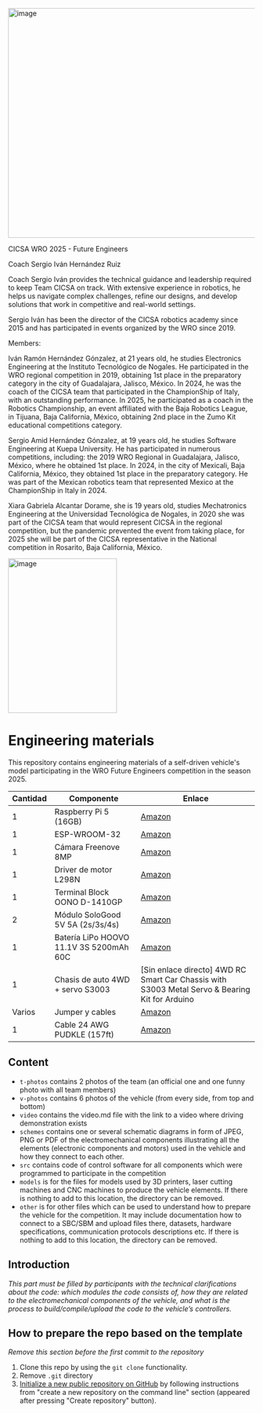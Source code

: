 


<img width="842" height="468" alt="image" src="https://github.com/user-attachments/assets/f008d91d-e2a0-4c5f-97a4-c56cfcc7fe91" />



CICSA WRO 2025 - Future Engineers

Coach Sergio Iván Hernández Ruiz

Coach Sergio Iván provides the technical guidance and leadership required to keep Team CICSA on track. With extensive experience in robotics, he helps us navigate complex challenges, refine our designs, and develop solutions that work in competitive and real-world settings.

Sergio Iván has been the director of the CICSA robotics academy since 2015 and has participated in events organized by the WRO since 2019.

Members:

Iván Ramón Hernández Gónzalez, at 21 years old, he studies Electronics Engineering at the Instituto Tecnológico de Nogales. He participated in the WRO regional competition in 2019, obtaining 1st place in the preparatory category in the city of Guadalajara, Jalisco, México. In 2024, he was the coach of the CICSA team that participated in the ChampionShip of Italy, with an outstanding performance. In 2025, he participated as a coach in the Robotics Championship, an event affiliated with the Baja Robotics League, in Tijuana, Baja California, México, obtaining 2nd place in the Zumo Kit educational competitions category.

Sergio Amid Hernández Gónzalez, at 19 years old, he studies Software Engineering at Kuepa University. He has participated in numerous competitions, including: the 2019 WRO Regional in Guadalajara, Jalisco, México, where he obtained 1st place. In 2024, in the city of Mexicali, Baja California, México, they obtained 1st place in the preparatory category. He was part of the Mexican robotics team that represented Mexico at the ChampionShip in Italy in 2024.

Xiara Gabriela Alcantar Dorame, she is 19 years old, studies Mechatronics Engineering at the Universidad Tecnológica de Nogales, in 2020 she was part of the CICSA team that would represent CICSA in the regional competition, but the pandemic prevented the event from taking place, for 2025 she will be part of the CICSA representative in the National competition in Rosarito, Baja California, México.

<img width="222" height="315" alt="image" src="https://github.com/user-attachments/assets/0967d148-6391-4b47-a9ea-2ec88d4f37e1" />


Engineering materials
====

This repository contains engineering materials of a self-driven vehicle's model participating in the WRO Future Engineers competition in the season 2025.

| Cantidad | Componente                       | Enlace                                                                                                                                                                                                                     |
|----------|----------------------------------|----------------------------------------------------------------------------------------------------------------------------------------------------------------------------------------------------------------------------|
| 1        | Raspberry Pi 5 (16GB)            | [Amazon](https://www.amazon.com/dp/B0CJQV8KNZ)                                                                                                                                                                              |
| 1        | ESP-WROOM-32                     | [Amazon](https://www.amazon.com/dp/B086MHSH5T)                                                                                                                                                                              |
| 1        | Cámara Freenove 8MP              | [Amazon](https://www.amazon.com/dp/B0BW7TYJX2)                                                                                                                                                                              |
| 1        | Driver de motor L298N            | [Amazon](https://www.amazon.com/dp/B07BJ6B19Y)                                                                                                                                                                              |
| 1        | Terminal Block OONO D-1410GP     | [Amazon](https://www.amazon.com/dp/B09VTF52C2)                                                                                                                                                                              |
| 2        | Módulo SoloGood 5V 5A (2s/3s/4s) | [Amazon](https://www.amazon.com/dp/B08J7RSJZM)                                                                                                                                                                              |
| 1        | Batería LiPo HOOVO 11.1V 3S 5200mAh 60C | [Amazon](https://www.amazon.com/dp/B07T6N7R8Y)                                                                                                                                                                          |
| 1        | Chasis de auto 4WD + servo S3003 | [Sin enlace directo] 4WD RC Smart Car Chassis with S3003 Metal Servo & Bearing Kit for Arduino                                                                                                                             |
| Varios   | Jumper y cables                  | [Amazon](https://www.amazon.com/dp/B01EV6LJ7G)                                                                                                                                                                              |
| 1        | Cable 24 AWG PUDKLE (157ft)      | [Amazon](https://www.amazon.com/dp/B0C6LZBDY4)                                                                                                                                                                              |


## Content

* `t-photos` contains 2 photos of the team (an official one and one funny photo with all team members)
* `v-photos` contains 6 photos of the vehicle (from every side, from top and bottom)
* `video` contains the video.md file with the link to a video where driving demonstration exists
* `schemes` contains one or several schematic diagrams in form of JPEG, PNG or PDF of the electromechanical components illustrating all the elements (electronic components and motors) used in the vehicle and how they connect to each other.
* `src` contains code of control software for all components which were programmed to participate in the competition
* `models` is for the files for models used by 3D printers, laser cutting machines and CNC machines to produce the vehicle elements. If there is nothing to add to this location, the directory can be removed.
* `other` is for other files which can be used to understand how to prepare the vehicle for the competition. It may include documentation how to connect to a SBC/SBM and upload files there, datasets, hardware specifications, communication protocols descriptions etc. If there is nothing to add to this location, the directory can be removed.

## Introduction

_This part must be filled by participants with the technical clarifications about the code: which modules the code consists of, how they are related to the electromechanical components of the vehicle, and what is the process to build/compile/upload the code to the vehicle’s controllers._

## How to prepare the repo based on the template

_Remove this section before the first commit to the repository_

1. Clone this repo by using the `git clone` functionality.
2. Remove `.git` directory
3. [Initialize a new public repository on GitHub](https://github.com/new) by following instructions from "create a new repository on the command line" section (appeared after pressing "Create repository" button).
